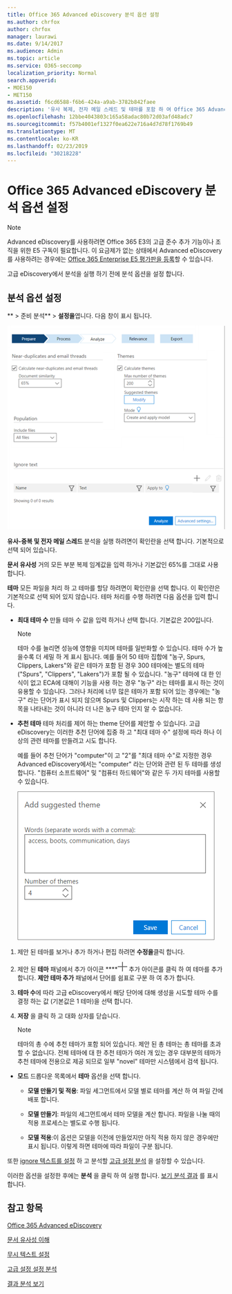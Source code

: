 ```yaml
---
title: Office 365 Advanced eDiscovery 분석 옵션 설정
ms.author: chrfox
author: chrfox
manager: laurawi
ms.date: 9/14/2017
ms.audience: Admin
ms.topic: article
ms.service: O365-seccomp
localization_priority: Normal
search.appverid:
- MOE150
- MET150
ms.assetid: f6cd6588-f6b6-424a-a9ab-3782b842faee
description: '유사 복제, 전자 메일 스레드 및 테마를 포함 하 여 Office 365 Advanced eDiscovery의 분석 프로세스에 대 한 옵션을 설정 하는 단계를 검토 합니다.  '
ms.openlocfilehash: 12bbe4043803c165a58adac80b72d03afd48adc7
ms.sourcegitcommit: f57b4001ef1327f0ea622e716a4d7d78f1769b49
ms.translationtype: MT
ms.contentlocale: ko-KR
ms.lasthandoff: 02/23/2019
ms.locfileid: "30218228"
---
```

# <a name="set-analyze-options-in-office-365-advanced-ediscovery"></a>Office 365 Advanced eDiscovery 분석 옵션 설정

> [!NOTE]
> Advanced eDiscovery를 사용하려면 Office 365 E3의 고급 준수 추가 기능이나 조직을 위한 E5 구독이 필요합니다. 이 요금제가 없는 상태에서 Advanced eDiscovery를 사용하려는 경우에는 [Office 365 Enterprise E5 평가판을 등록](https://go.microsoft.com/fwlink/p/?LinkID=698279)할 수 있습니다. 
  
고급 eDiscovery에서 분석을 실행 하기 전에 분석 옵션을 설정 합니다.
  
## <a name="set-analyze-options"></a>분석 옵션 설정

** \> 준비 분석** \> **설정을**엽니다. 다음 창이 표시 됩니다.
  
![세트 옵션 분석](media/c3ec7a92-8484-4812-b98c-aa3eb740e5b7.png)
  
 **유사-중복 및 전자 메일 스레드** 분석을 실행 하려면이 확인란을 선택 합니다. 기본적으로 선택 되어 있습니다. 
  
 **문서 유사성** 거의 모든 부분 복제 임계값을 입력 하거나 기본값인 65%를 그대로 사용 합니다. 
  
 **테마** 모든 파일을 처리 하 고 테마를 할당 하려면이 확인란을 선택 합니다. 이 확인란은 기본적으로 선택 되어 있지 않습니다. 테마 처리를 수행 하려면 다음 옵션을 입력 합니다.
  
- **최대 테마 수** 만들 테마 수 값을 입력 하거나 선택 합니다. 기본값은 200입니다. 
    
    > [!NOTE]
    > 테마 수를 늘리면 성능에 영향을 미치며 테마를 일반화할 수 있습니다. 테마 수가 높을수록 더 세밀 하 게 표시 됩니다. 예를 들어 50 테마 집합에 "농구, Spurs, Clippers, Lakers"와 같은 테마가 포함 된 경우 300 테마에는 별도의 테마 ("Spurs", "Clippers", "Lakers")가 포함 될 수 있습니다. "농구" 테마에 대 한 인식이 없고 ECA에 대해이 기능을 사용 하는 경우 "농구" 라는 테마를 표시 하는 것이 유용할 수 있습니다. 그러나 처리에 너무 많은 테마가 포함 되어 있는 경우에는 "농구" 라는 단어가 표시 되지 않으며 Spurs 및 Clippers는 시작 하는 데 사용 되는 항목을 나타내는 것이 아니라 더 나은 농구 테마 인지 알 수 없습니다. 
  
- **추천 테마** 테마 처리를 제어 하는 theme 단어를 제안할 수 있습니다. 고급 eDiscovery는 이러한 추천 단어에 집중 하 고 "최대 테마 수" 설정에 따라 하나 이상의 관련 테마를 만들려고 시도 합니다. 
    
    예를 들어 추천 단어가 "computer"이 고 "2"를 "최대 테마 수"로 지정한 경우 Advanced eDiscovery에서는 "computer" 라는 단어와 관련 된 두 테마를 생성 합니다. "컴퓨터 소프트웨어" 및 "컴퓨터 하드웨어"와 같은 두 가지 테마를 사용할 수 있습니다. 
    
    ![추천된 테마 추가](media/06e9ffd3-a76c-423b-b450-9e465eb9a02f.png)
  
1. 제안 된 테마를 보거나 추가 하거나 편집 하려면 **수정을**클릭 합니다.
    
2. 제안 된 **테마** 패널에서 추가 아이콘 ****![](media/c2dd8b3a-5a22-412c-a7fa-143f5b2b5612.png) 추가 아이콘를 클릭 하 여 테마를 추가 합니다. **제안 테마 추가** 패널에서 단어를 쉼표로 구분 하 여 추가 합니다. 
    
3. **테마 수**에 따라 고급 eDiscovery에서 해당 단어에 대해 생성을 시도할 테마 수를 결정 하는 값 (기본값은 1 테마)을 선택 합니다.
    
4. **저장** 을 클릭 하 고 대화 상자를 닫습니다. 
    
    > [!NOTE]
    > 테마의 총 수에 추천 테마가 포함 되어 있습니다. 제안 된 총 테마는 총 테마를 초과할 수 없습니다. 전체 테마에 대 한 추천 테마가 여러 개 있는 경우 대부분의 테마가 추천 테마에 전용으로 제공 되므로 일부 "novel" 테마만 시스템에서 검색 됩니다. 
  
- **모드** 드롭다운 목록에서 **테마** 옵션을 선택 합니다. 
    
  - **모델 만들기 및 적용**: 파일 세그먼트에서 모델 별로 테마를 계산 하 여 파일 간에 배포 합니다.
    
  - **모델 만들기**: 파일의 세그먼트에서 테마 모델을 계산 합니다. 파일을 나눌 때의 적용 프로세스는 별도로 수행 됩니다.
    
  - **모델 적용**:이 옵션은 모델을 이전에 만들었지만 아직 적용 하지 않은 경우에만 표시 됩니다. 이렇게 하면 테마에 따라 파일이 구분 됩니다.
    
또한 [ignore 텍스트를 설정](set-ignore-text-in-advanced-ediscovery.md) 하 고 분석할 [고급 설정 분석](set-analyze-advanced-settings-in-advanced-ediscovery.md) 을 설정할 수 있습니다. 
  
이러한 옵션을 설정한 후에는 **분석** 을 클릭 하 여 실행 합니다. [보기 분석 결과](view-analyze-results-in-advanced-ediscovery.md) 를 표시 합니다. 
  
## <a name="see-also"></a>참고 항목

[Office 365 Advanced eDiscovery](office-365-advanced-ediscovery.md)
  
[문서 유사성 이해](understand-document-similarity-in-advanced-ediscovery.md)
  
[무시 텍스트 설정](set-ignore-text-in-advanced-ediscovery.md)
  
[고급 설정 설정 분석](set-analyze-advanced-settings-in-advanced-ediscovery.md)
  
[결과 분석 보기](view-analyze-results-in-advanced-ediscovery.md)

